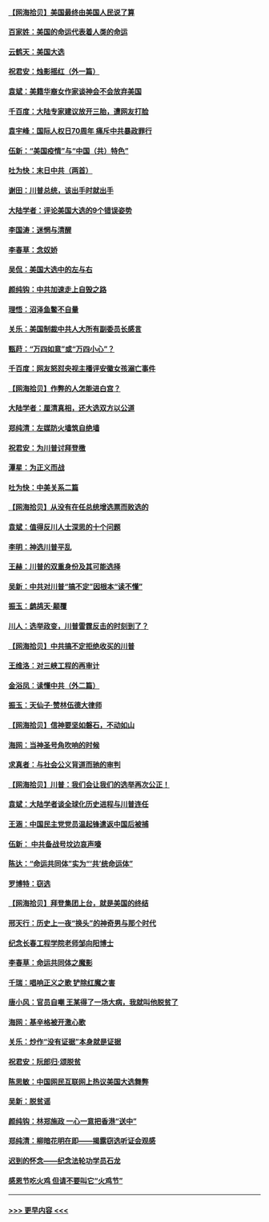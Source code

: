 #### [【网海拾贝】美国最终由美国人民说了算](../pages/nsc993/n12617255.md?t=12140151) 
#### [百家姓：美国的命运代表着人类的命运](../pages/nsc993/n12615838.md?t=12140151) 
#### [云鹤天：美国大选](../pages/nsc993/n12615994.md?t=12140151) 
#### [祝君安：烛影摇红（外一篇）](../pages/nsc993/n12615975.md?t=12140151) 
#### [袁斌：美籍华裔女作家谈神会不会放弃美国](../pages/nsc993/n12615263.md?t=12140151) 
#### [千百度：大陆专家建议放开三胎，遭网友打脸](../pages/nsc993/n12614456.md?t=12140151) 
#### [袁宇峰：国际人权日70周年 痛斥中共暴政罪行](../pages/nsc993/n12611965.md?t=12140151) 
#### [伍新：“美国疫情”与“中国（共）特色”](../pages/nsc993/n12611463.md?t=12140151) 
#### [吐为快：末日中共（两首）](../pages/nsc993/n12611461.md?t=12140151) 
#### [谢田：川普总统，该出手时就出手](../pages/nsc993/n12610905.md?t=12140151) 
#### [大陆学者：评论美国大选的9个错误姿势](../pages/nsc993/n12609586.md?t=12140151) 
#### [李国涛：迷惘与清醒](../pages/nsc993/n12607532.md?t=12140151) 
#### [李春草：念奴娇](../pages/nsc993/n12607083.md?t=12140151) 
#### [吴侃：美国大选中的左与右](../pages/nsc993/n12607054.md?t=12140151) 
#### [颜纯钩：中共加速走上自毁之路](../pages/nsc993/n12606473.md?t=12140151) 
#### [理悟：沼泽鱼鳖不自量](../pages/nsc993/n12606454.md?t=12140151) 
#### [关乐：美国制裁中共人大所有副委员长感言](../pages/nsc993/n12606442.md?t=12140151) 
#### [甄莳：“万四如意”或“万四小心”？](../pages/nsc993/n12606091.md?t=12140151) 
#### [千百度：网友怒怼央视主播评安徽女孩溺亡事件](../pages/nsc993/n12605370.md?t=12140151) 
#### [【网海拾贝】作弊的人怎能进白宫？](../pages/nsc993/n12603546.md?t=12140151) 
#### [大陆学者：厘清真相，还大选双方以公道](../pages/nsc993/n12603475.md?t=12140151) 
#### [郑纯清：左媒防火墙筑自绝墙](../pages/nsc993/n12602226.md?t=12140151) 
#### [祝君安：为川普讨拜登檄](../pages/nsc993/n12602199.md?t=12140151) 
#### [潭星：为正义而战](../pages/nsc993/n12600926.md?t=12140151) 
#### [吐为快：中美关系二篇](../pages/nsc993/n12600908.md?t=12140151) 
#### [【网海拾贝】从没有在任总统增选票而败选的](../pages/nsc993/n12600435.md?t=12140151) 
#### [袁斌：值得反川人士深思的十个问题](../pages/nsc993/n12600332.md?t=12140151) 
#### [李明：神选川普平乱](../pages/nsc993/n12599751.md?t=12140151) 
#### [王赫：川普的双重身份及其可能选择](../pages/nsc993/n12599723.md?t=12140151) 
#### [吴新：中共对川普“搞不定”因根本“读不懂”](../pages/nsc993/n12599502.md?t=12140151) 
#### [振玉：鹧鸪天‧颠覆](../pages/nsc993/n12599494.md?t=12140151) 
#### [川人：选举政变，川普雷霆反击的时刻到了？](../pages/nsc993/n12599291.md?t=12140151) 
#### [【网海拾贝】中共搞不定拒绝收买的川普](../pages/nsc993/n12598955.md?t=12140151) 
#### [王维洛：对三峡工程的再审计](../pages/nsc993/n12598436.md?t=12140151) 
#### [金浴凤：读懂中共（外二篇）](../pages/nsc993/n12597943.md?t=12140151) 
#### [振玉：天仙子‧赞林伍德大律师](../pages/nsc993/n12597929.md?t=12140151) 
#### [【网海拾贝】信神要坚如磐石，不动如山](../pages/nsc993/n12597901.md?t=12140151) 
#### [海网：当神圣号角吹响的时候](../pages/nsc993/n12595891.md?t=12140151) 
#### [求真者：与社会公义背道而驰的审判](../pages/nsc993/n12595868.md?t=12140151) 
#### [【网海拾贝】川普：我们会让我们的选举再次公正！](../pages/nsc993/n12594930.md?t=12140151) 
#### [袁斌：大陆学者谈全球化历史进程与川普连任](../pages/nsc993/n12594690.md?t=12140151) 
#### [王涵：中国民主党党员温起锋遣返中国后被捕](../pages/nsc993/n12594540.md?t=12140151) 
#### [伍新： 中共备战号坟边哀声嚎](../pages/nsc993/n12593086.md?t=12140151) 
#### [陈达：“命运共同体”实为“‘共’统命运体”](../pages/nsc993/n12590865.md?t=12140151) 
#### [罗博特：窃选](../pages/nsc993/n12590619.md?t=12140151) 
#### [【网海拾贝】拜登集团上台，就是美国的终结](../pages/nsc993/n12589725.md?t=12140151) 
#### [邢天行：历史上一夜“换头”的神奇男与那个时代](../pages/nsc993/n12589424.md?t=12140151) 
#### [纪念长春工程学院老师邹向阳博士](../pages/nsc993/n12585390.md?t=12140151) 
#### [李春草：命运共同体之魔影](../pages/nsc993/n12585026.md?t=12140151) 
#### [千瑞：唱响正义之歌 铲除红魔之害](../pages/nsc993/n12585002.md?t=12140151) 
#### [唐小风：官员自嘲 王某得了一场大病，我就叫他脱贫了](../pages/nsc993/n12584981.md?t=12140151) 
#### [海网：基辛格被开激心歌](../pages/nsc993/n12584946.md?t=12140151) 
#### [关乐：炒作“没有证据”本身就是证据](../pages/nsc993/n12583146.md?t=12140151) 
#### [祝君安：阮郎归‧颂脱贫](../pages/nsc993/n12583119.md?t=12140151) 
#### [陈思敏：中国网民互联网上热议美国大选舞弊](../pages/nsc993/n12582845.md?t=12140151) 
#### [吴新：脱贫谣](../pages/nsc993/n12580839.md?t=12140151) 
#### [颜纯钩：林郑施政 一心一意把香港“送中”](../pages/nsc993/n12580805.md?t=12140151) 
#### [郑纯清：柳暗花明在即——揭露窃选听证会观感](../pages/nsc993/n12580795.md?t=12140151) 
#### [迟到的怀念——纪念法轮功学员石龙](../pages/nsc993/n12580245.md?t=12140151) 
#### [感恩节吃火鸡  但请不要叫它“火鸡节”](../pages/nsc993/n12580252.md?t=12140151) 

----
#### [ >>> 更早内容 <<< ](../indexes/nsc993-earlier.md)
